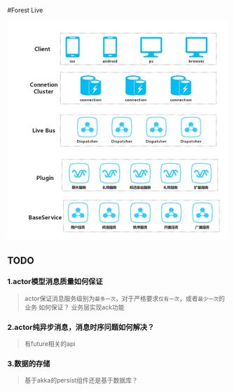 #Forest Live




![Alt text](./forest-live.png)

## TODO
### 1.actor模型消息质量如何保证
>actor保证消息服务级别为`最多一次`，对于严格要求`仅有一次`，或者`最少一次`的业务 如何保证？
>业务层实现ack功能

### 2.actor纯异步消息，消息时序问题如何解决？
>有future相关的api

### 3.数据的存储
>基于akka的persist组件还是基于数据库？

